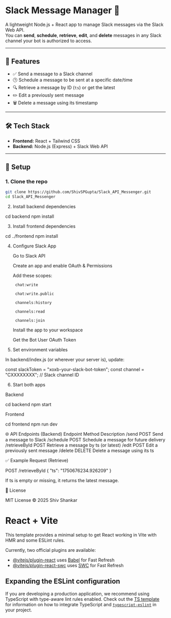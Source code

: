 # Slack Message Manager 🔧

A lightweight Node.js + React app to manage Slack messages via the Slack Web API.  
You can **send**, **schedule**, **retrieve**, **edit**, and **delete** messages in any Slack channel your bot is authorized to access.

---

## 🚀 Features

- ✅ Send a message to a Slack channel
- 🕒 Schedule a message to be sent at a specific date/time
- 🔍 Retrieve a message by ID (`ts`) or get the latest
- ✏️ Edit a previously sent message
- 🗑️ Delete a message using its timestamp

---

## 🛠 Tech Stack

- **Frontend:** React + Tailwind CSS
- **Backend:** Node.js (Express) + Slack Web API

---

## 🧰 Setup

### 1. Clone the repo
```bash
git clone https://github.com/ShivSPGupta/Slack_API_Messenger.git
cd Slack_API_Messenger
```
2. Install backend dependencies

cd backend
npm install

3. Install frontend dependencies

cd ../frontend
npm install

4. Configure Slack App

    Go to Slack API

    Create an app and enable OAuth & Permissions

    Add these scopes:

        chat:write

        chat:write.public

        channels:history

        channels:read

        channels:join

    Install the app to your workspace

    Get the Bot User OAuth Token

5. Set environment variables

In backend/index.js (or wherever your server is), update:

const slackToken = "xoxb-your-slack-bot-token";
const channel = "CXXXXXXXX"; // Slack channel ID

6. Start both apps

Backend

cd backend
npm start

Frontend

cd frontend
npm run dev

🌐 API Endpoints (Backend)
Endpoint	Method	Description
/send	POST	Send a message to Slack
/schedule	POST	Schedule a message for future delivery
/retrieveById	POST	Retrieve a message by ts (or latest)
/edit	POST	Edit a previously sent message
/delete	DELETE	Delete a message using its ts

✅ Example Request (Retrieve)

POST /retrieveById
{
  "ts": "1750676234.926209"
}

If ts is empty or missing, it returns the latest message.

📌 License

MIT License © 2025 Shiv Shankar

# React + Vite

This template provides a minimal setup to get React working in Vite with HMR and some ESLint rules.

Currently, two official plugins are available:

- [@vitejs/plugin-react](https://github.com/vitejs/vite-plugin-react/blob/main/packages/plugin-react) uses [Babel](https://babeljs.io/) for Fast Refresh
- [@vitejs/plugin-react-swc](https://github.com/vitejs/vite-plugin-react/blob/main/packages/plugin-react-swc) uses [SWC](https://swc.rs/) for Fast Refresh

## Expanding the ESLint configuration

If you are developing a production application, we recommend using TypeScript with type-aware lint rules enabled. Check out the [TS template](https://github.com/vitejs/vite/tree/main/packages/create-vite/template-react-ts) for information on how to integrate TypeScript and [`typescript-eslint`](https://typescript-eslint.io) in your project.
